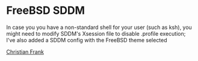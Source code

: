 # FreeBSD SDDM

In case you you have a non-standard shell for your user (such as ksh), you might need to modify SDDM's Xsession
file to disable .profile execution; I've also added a SDDM config with the FreeBSD theme selected

[Christian Frank](http://www.chfrank.net/)

